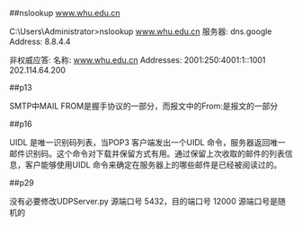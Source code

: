 ##nslookup www.whu.edu.cn

C:\Users\Administrator>nslookup www.whu.edu.cn
服务器:  dns.google
Address:  8.8.4.4

非权威应答:
名称:    www.whu.edu.cn
Addresses:  2001:250:4001:1::1001
          202.114.64.200




##p13

SMTP中MAIL FROM是握手协议的一部分，而报文中的From:是报文的一部分

##p16

UIDL 是唯一识别码列表，当POP3 客户端发出一个UIDL 命令，服务器返回唯一邮件识别码。这个命令对下载并保留方式有用。通过保留上次收取的邮件的列表信息，客户能够使用UIDL 命令来确定在服务器上的哪些邮件是已经被阅读过的。

##p29

没有必要修改UDPServer.py
源端口号 5432，目的端口号 12000
源端口号是随机的
